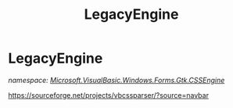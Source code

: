 ﻿---
title: LegacyEngine
---

# LegacyEngine
_namespace: [Microsoft.VisualBasic.Windows.Forms.Gtk.CSSEngine](N-Microsoft.VisualBasic.Windows.Forms.Gtk.CSSEngine.html)_

https://sourceforge.net/projects/vbcssparser/?source=navbar





